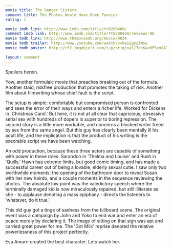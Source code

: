 ```yaml
---
movie title: The Banger Sisters
comment title: The Photos Would Have Been Funnier
rating: 1

movie imdb link: http://www.imdb.com/title/tt0280460/
comment imdb link: http://www.imdb.com/title/tt0280460/reviews-90
movie tmdb link: http://www.themoviedb.org/movie/9034
movie tmdb trailer: http://www.youtube.com/watch?v=hes2gyzIWsw
movie tmdb poster: http://cf2.imgobject.com/t/p/original/7doKwu6P5evGA7gTRI3WVshCoDO.jpg

layout: comment
---
```


Spoilers herein.

Yow, another formulaic movie that preaches breaking out of the formula. Another staid, riskfree production that promotes the taking of risk. Another film about filmwriting whose chief fault is the script.

The setup is simple: comfortable but compromised person is confronted and sees the error of their ways and enters a richer life. Worked for Dickens in 'Christmas Carol.' But here, it is not at all clear that capricious, obsessive serial sex with hundreds of dopers is superior to boring repression. The second story is a little more workable, and concerns a blocked writer freed by sex from the same angel. But this guy has clearly been mentally ill his adult life, and the implication is that the product of his writing is the execrable script we have been watching.

An odd production, because these three actors are capable of something with power in these roles: Sarandon in 'Thelma and Louise' and Rush in 'Quills.' Hawn has extreme limits, but good comic timing, and has made a successful career out of being a lovable, elderly sexual cutie. I saw only two worthwhile moments: the opening of the bathroom door to reveal Susan with her new hairdo, and a couple moments in the sequence reviewing the photos. The absolute low point was the valedictory speech where the terminally damaged kid is now miraculously repaired, but still illiterate as she - to applause denoting a mass epiphany - directs the listeners to 'whatever, do it true.'

This old guy got a tinge of sadness from the billboard scene. The original event was a campaign by John and Yoko to end war and enter an era of peace merely by declaring it. The image of sitting on that sign was apt and carried great power for me. The 'Got Milk' reprise denoted the relative powerlessness of this project perfectly. 

Eva Amurri created the best character. Lets watch her.